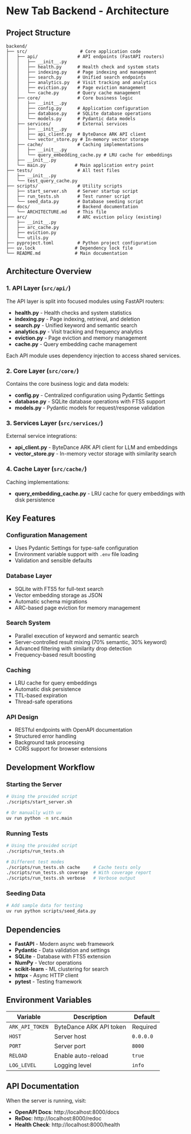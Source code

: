 # New Tab Backend - Architecture

## Project Structure

```
backend/
├── src/                    # Core application code
│   ├── api/               # API endpoints (FastAPI routers)
│   │   ├── __init__.py
│   │   ├── health.py      # Health check and system stats
│   │   ├── indexing.py    # Page indexing and management
│   │   ├── search.py      # Unified search endpoints
│   │   ├── analytics.py   # Visit tracking and analytics
│   │   ├── eviction.py    # Page eviction management
│   │   └── cache.py       # Query cache management
│   ├── core/              # Core business logic
│   │   ├── __init__.py
│   │   ├── config.py      # Application configuration
│   │   ├── database.py    # SQLite database operations
│   │   └── models.py      # Pydantic data models
│   ├── services/          # External services
│   │   ├── __init__.py
│   │   ├── api_client.py  # ByteDance ARK API client
│   │   └── vector_store.py # In-memory vector storage
│   ├── cache/             # Caching implementations
│   │   ├── __init__.py
│   │   └── query_embedding_cache.py # LRU cache for embeddings
│   ├── __init__.py
│   └── main.py           # Main application entry point
├── tests/                 # All test files
│   ├── __init__.py
│   └── test_query_cache.py
├── scripts/               # Utility scripts
│   ├── start_server.sh    # Server startup script
│   ├── run_tests.sh       # Test runner script
│   └── seed_data.py       # Database seeding script
├── docs/                  # Backend documentation
│   └── ARCHITECTURE.md    # This file
├── arc/                   # ARC eviction policy (existing)
│   ├── __init__.py
│   ├── arc_cache.py
│   ├── eviction.py
│   └── utils.py
├── pyproject.toml         # Python project configuration
├── uv.lock               # Dependency lock file
└── README.md             # Main documentation
```

## Architecture Overview

### 1. API Layer (`src/api/`)

The API layer is split into focused modules using FastAPI routers:

- **health.py** - Health checks and system statistics
- **indexing.py** - Page indexing, retrieval, and deletion
- **search.py** - Unified keyword and semantic search
- **analytics.py** - Visit tracking and frequency analytics
- **eviction.py** - Page eviction and memory management
- **cache.py** - Query embedding cache management

Each API module uses dependency injection to access shared services.

### 2. Core Layer (`src/core/`)

Contains the core business logic and data models:

- **config.py** - Centralized configuration using Pydantic Settings
- **database.py** - SQLite database operations with FTS5 support
- **models.py** - Pydantic models for request/response validation

### 3. Services Layer (`src/services/`)

External service integrations:

- **api_client.py** - ByteDance ARK API client for LLM and embeddings
- **vector_store.py** - In-memory vector storage with similarity search

### 4. Cache Layer (`src/cache/`)

Caching implementations:

- **query_embedding_cache.py** - LRU cache for query embeddings with disk persistence

## Key Features

### Configuration Management
- Uses Pydantic Settings for type-safe configuration
- Environment variable support with `.env` file loading
- Validation and sensible defaults

### Database Layer
- SQLite with FTS5 for full-text search
- Vector embedding storage as JSON
- Automatic schema migrations
- ARC-based page eviction for memory management

### Search System
- Parallel execution of keyword and semantic search
- Server-controlled result mixing (70% semantic, 30% keyword)
- Advanced filtering with similarity drop detection
- Frequency-based result boosting

### Caching
- LRU cache for query embeddings
- Automatic disk persistence
- TTL-based expiration
- Thread-safe operations

### API Design
- RESTful endpoints with OpenAPI documentation
- Structured error handling
- Background task processing
- CORS support for browser extensions

## Development Workflow

### Starting the Server
```bash
# Using the provided script
./scripts/start_server.sh

# Or manually with uv
uv run python -m src.main
```

### Running Tests
```bash
# Using the provided script
./scripts/run_tests.sh

# Different test modes
./scripts/run_tests.sh cache     # Cache tests only
./scripts/run_tests.sh coverage  # With coverage report
./scripts/run_tests.sh verbose   # Verbose output
```

### Seeding Data
```bash
# Add sample data for testing
uv run python scripts/seed_data.py
```

## Dependencies

- **FastAPI** - Modern async web framework
- **Pydantic** - Data validation and settings
- **SQLite** - Database with FTS5 extension
- **NumPy** - Vector operations
- **scikit-learn** - ML clustering for search
- **httpx** - Async HTTP client
- **pytest** - Testing framework

## Environment Variables

| Variable | Description | Default |
|----------|-------------|---------|
| `ARK_API_TOKEN` | ByteDance ARK API token | Required |
| `HOST` | Server host | `0.0.0.0` |
| `PORT` | Server port | `8000` |
| `RELOAD` | Enable auto-reload | `true` |
| `LOG_LEVEL` | Logging level | `info` |

## API Documentation

When the server is running, visit:
- **OpenAPI Docs**: http://localhost:8000/docs
- **ReDoc**: http://localhost:8000/redoc
- **Health Check**: http://localhost:8000/health